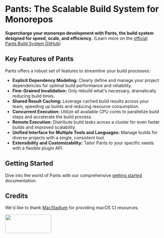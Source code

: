 # Pants: The Scalable Build System for Monorepos

**Supercharge your monorepo development with Pants, the build system designed for speed, scale, and efficiency.** (Learn more on the [official Pants Build System GitHub](https://github.com/pantsbuild/pants))

## Key Features of Pants

Pants offers a robust set of features to streamline your build processes:

*   **Explicit Dependency Modeling:** Clearly define and manage your project dependencies for optimal build performance and reliability.
*   **Fine-Grained Invalidation:** Only rebuild what's necessary, dramatically reducing build times.
*   **Shared Result Caching:** Leverage cached build results across your team, speeding up builds and reducing resource consumption.
*   **Concurrent Execution:** Utilize all available CPU cores to parallelize build steps and accelerate the build process.
*   **Remote Execution:** Distribute build tasks across a cluster for even faster builds and improved scalability.
*   **Unified Interface for Multiple Tools and Languages:** Manage builds for diverse projects with a single, consistent tool.
*   **Extensibility and Customizability:** Tailor Pants to your specific needs with a flexible plugin API.

## Getting Started

Dive into the world of Pants with our comprehensive [getting started](https://www.pantsbuild.org/stable/docs/getting-started) documentation.

## Credits

We'd like to thank [MacStadium](https://www.macstadium.com/) for providing macOS CI resources.

<img width="150" height="61" src="https://uploads-ssl.webflow.com/5ac3c046c82724970fc60918/5c019d917bba312af7553b49_MacStadium-developerlogo.png">